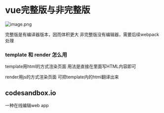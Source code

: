 # vue完整版与非完整版

![image.png](https://cdn.nlark.com/yuque/0/2022/png/25672960/1645596227138-4d65068a-99f0-4489-937e-6b6dc7373b7f.png?x-oss-process=image%2Fresize%2Cw_801%2Climit_0)

完整版是有编译器版本，因而体积更大 非完整版没有编辑器，需要后续webpack处理

### template 和 render 怎么用

template用html的方式渲染页面    用法是直接在里面写HTML内容即可

render用js的方式渲染页面  可把template内的html翻译出来

## codesandbox.io

一种在线编辑web app